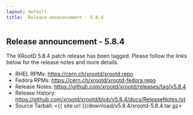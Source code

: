 ```yaml
---
layout: default
title:  Release announcement - 5.8.4
---
```


Release announcement - 5.8.4
----------------------------

The XRootD 5.8.4 patch release has been tagged.
Please follow the links below for the release notes and more details.

 * RHEL RPMs: <https://cern.ch/xrootd/xrootd.repo>
 * Fedora RPMs: <https://cern.ch/xrootd/xrootd-fedora.repo>
 * Release Notes: <https://github.com/xrootd/xrootd/releases/tag/v5.8.4>
 * Release History: <https://github.com/xrootd/xrootd/blob/v5.8.4/docs/ReleaseNotes.txt>
 * Source Tarball: <{{ site.url }}/download/v5.8.4/xrootd-5.8.4.tar.gz>

